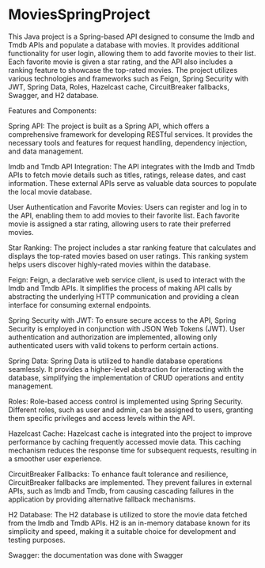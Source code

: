 # MoviesSpringProject


This Java project is a Spring-based API designed to consume the Imdb and Tmdb APIs and populate a database with movies. It provides additional functionality for user login, allowing them to add favorite movies to their list. Each favorite movie is given a star rating, and the API also includes a ranking feature to showcase the top-rated movies. The project utilizes various technologies and frameworks such as Feign, Spring Security with JWT, Spring Data, Roles, Hazelcast cache, CircuitBreaker fallbacks, Swagger, and H2 database.

Features and Components:

Spring API:
The project is built as a Spring API, which offers a comprehensive framework for developing RESTful services. It provides the necessary tools and features for request handling, dependency injection, and data management.

Imdb and Tmdb API Integration:
The API integrates with the Imdb and Tmdb APIs to fetch movie details such as titles, ratings, release dates, and cast information. These external APIs serve as valuable data sources to populate the local movie database.

User Authentication and Favorite Movies:
Users can register and log in to the API, enabling them to add movies to their favorite list. Each favorite movie is assigned a star rating, allowing users to rate their preferred movies.

Star Ranking:
The project includes a star ranking feature that calculates and displays the top-rated movies based on user ratings. This ranking system helps users discover highly-rated movies within the database.

Feign:
Feign, a declarative web service client, is used to interact with the Imdb and Tmdb APIs. It simplifies the process of making API calls by abstracting the underlying HTTP communication and providing a clean interface for consuming external endpoints.

Spring Security with JWT:
To ensure secure access to the API, Spring Security is employed in conjunction with JSON Web Tokens (JWT). User authentication and authorization are implemented, allowing only authenticated users with valid tokens to perform certain actions.

Spring Data:
Spring Data is utilized to handle database operations seamlessly. It provides a higher-level abstraction for interacting with the database, simplifying the implementation of CRUD operations and entity management.

Roles:
Role-based access control is implemented using Spring Security. Different roles, such as user and admin, can be assigned to users, granting them specific privileges and access levels within the API.

Hazelcast Cache:
Hazelcast cache is integrated into the project to improve performance by caching frequently accessed movie data. This caching mechanism reduces the response time for subsequent requests, resulting in a smoother user experience.

CircuitBreaker Fallbacks:
To enhance fault tolerance and resilience, CircuitBreaker fallbacks are implemented. They prevent failures in external APIs, such as Imdb and Tmdb, from causing cascading failures in the application by providing alternative fallback mechanisms.

H2 Database:
The H2 database is utilized to store the movie data fetched from the Imdb and Tmdb APIs. H2 is an in-memory database known for its simplicity and speed, making it a suitable choice for development and testing purposes.

Swagger:
the documentation was done with Swagger
